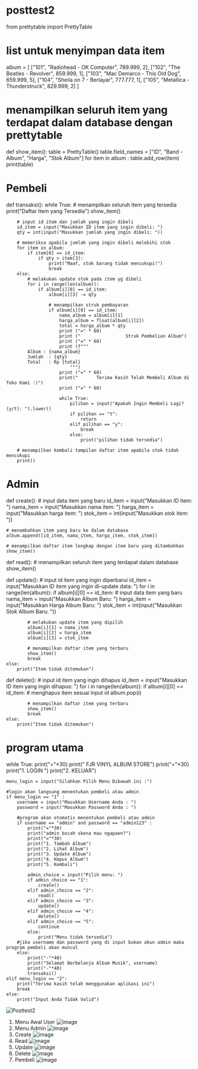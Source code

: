 # posttest2
from prettytable import PrettyTable
# list untuk menyimpan data item
album = [
    ["101", "Radiohead - OK Computer", 789.999, 2],
    ["102", "The Beatles - Revolver", 859.999, 1],
    ["103", "Mac Demarco - This Old Dog", 659.999, 5],
    ["104", "Sheila on 7 - Berlayar", 777.777, 1],
    ["105", "Metallica - Thunderstruck", 829.999, 2]
]

# menampilkan seluruh item yang terdapat dalam database dengan prettytable
def show_item():
    table = PrettyTable()
    table.field_names = ["ID", "Band - Album", "Harga", "Stok Album"]
    for item in album :
        table.add_row(item)
    print(table)

    
# Pembeli
def transaksi():
    while True:
        # menampilkan seluruh item yang tersedia
        print("Daftar Item yang Tersedia")
        show_item()
        
        # input id item dan jumlah yang ingin dibeli
        id_item = input("Masukkan ID item yang ingin dibeli: ")
        qty = int(input("Masukkan jumlah yang ingin dibeli: "))
        
        # memeriksa apabila jumlah yang ingin dibeli melebihi stok
        for item in album:
            if item[0] == id_item:
                if qty > item[3]:
                    print("Maaf, stok barang tidak mencukupi!")
                    break
        else:
            # melakukan update stok pada item yg dibeli
            for i in range(len(album)):
                if album[i][0] == id_item:
                    album[i][3] -= qty
                    
                    # menampilkan struk pembayaran
                    if album[i][0] == id_item:
                        nama_album = album[i][1]
                        harga_album = float(album[i][2])
                        total = harga_album * qty
                        print ("=" * 60)
                        print ("                 Struk Pembelian Album")
                        print ("=" * 60)
                        print (f"""
            Album : {nama_album}
            Jumlah  : {qty}
            Total   : Rp {total}
                            """)
                        print ("=" * 60)
                        print("       Terima Kasih Telah Membeli Album di Toko Kami :)")
                        print ("=" * 60)
                        
                        while True:
                            pilihan = input("Apakah Ingin Membeli Lagi? (y/t): ").lower()
                            if pilihan == "t":
                                return
                            elif pilihan == "y":
                                break
                            else:
                                print("pilihan tidak tersedia")
                                
        # menampilkan kembali tampilan daftar item apabila stok tidak mencukupi
        print()

# Admin
def create():
    # input data item yang baru
    id_item = input("Masukkan ID item: ")
    nama_item = input("Masukkan nama item: ")
    harga_item = input("Masukkan harga item: ")
    stok_item = int(input("Masukkan stok item: "))
    
    # menambahkan item yang baru ke dalam database
    album.append([id_item, nama_item, harga_item, stok_item])
    
    # menampilkan daftar item lengkap dengan item baru yang ditambahkan
    show_item()

def read():
    # menampilkan seluruh item yang terdapat dalam database
    show_item()

def update():
    # input id item yang ingin diperbarui
    id_item = input("Masukkan ID item yang ingin di-update data: ")
    for i in range(len(album)):
        if album[i][0] == id_item:
            # input data item yang baru
            nama_item = input("Masukkan Album Baru: ")
            harga_item = input("Masukkan Harga Album Baru: ")
            stok_item = int(input("Masukkan Stok Album Baru: "))
            
            # melakukan update item yang dipilih
            album[i][1] = nama_item
            album[i][2] = harga_item
            album[i][3] = stok_item
            
            # menampilkan daftar item yang terbaru
            show_item()
            break
    else:
        print("Item tidak ditemukan")

def delete():
    # input id item yang ingin dihapus
    id_item = input("Masukkan ID item yang ingin dihapus: ")
    for i in range(len(album)):
        if album[i][0] == id_item:
            # menghapus item sesuai input id
            album.pop(i)
            
            # menampilkan daftar item yang terbaru
            show_item()
            break
    else:
        print("Item tidak ditemukan")
    


# program utama
while True:
    print("="*30)
    print("    FJR VINYL ALBUM STORE")
    print("="*30)
    print("1. LOGIN ")
    print("2. KELUAR")
    
    
    menu_login = input("Silahkan Pilih Menu Dibawah ini :")
    
    #login akan langsung menentukan pembeli atau admin
    if menu_login == "1" :
        username = input("Masukkan Username Anda : ")
        password = input("Masukkan Password Anda : ")
        
        #program akan otomatis menentukan pembeli atau admin
        if username == "admin" and password == "admin123" :
            print("="*30)
            print("admin bocah skena mau ngapaen?")
            print("="*30)
            print("1. Tambah Album")
            print("2. Lihat Album")
            print("3. Update Album")
            print("4. Hapus Album")
            print("5. Kembali")

            admin_choice = input("Pilih menu: ")
            if admin_choice == "1":
                create()
            elif admin_choice == "2":
                read()
            elif admin_choice == "3":
                update()
            elif admin_choice == "4":
                delete()
            elif admin_choice == "5":
                continue
            else:
                print("Menu tidak tersedia")
        #jika username dan password yang di input bukan akun admin maka program pembeli akan muncul
        else:
            print("-"*40)
            print("Selamat Berbelanja Album Musik", username)
            print("-"*40)
            transaksi()
    elif menu_login == "2":
        print("Terima kasih telah menggunakan aplikasi ini")
        break
    else:
        print("Input Anda Tidak Valid")


![Posttest2](https://github.com/fjarsra/posttest2/assets/144713730/724ebcea-1f9c-4d16-b0ae-f569eaf908fb)

1. Menu Awal User
![image](https://github.com/fjarsra/posttest2/assets/144713730/8bc4fd62-18d9-4bff-b2a0-8e9bd205b897)
2. Menu Admin
![image](https://github.com/fjarsra/posttest2/assets/144713730/52ccff15-a4eb-4915-92e6-6347a7869c64)
3. Create
![image](https://github.com/fjarsra/posttest2/assets/144713730/1354c3dd-276e-4350-ba7f-2b0d2890131d)
4. Read
![image](https://github.com/fjarsra/posttest2/assets/144713730/00334140-1773-4e32-8900-b5394c6c77bc)
5. Update
![image](https://github.com/fjarsra/posttest2/assets/144713730/8ad7fdcc-5ded-41b4-877c-1a792e2ac5af)
6. Delete
![image](https://github.com/fjarsra/posttest2/assets/144713730/8ec1bdb0-bc04-4d41-ba71-a708a9d8ea18)
7. Pembeli
![image](https://github.com/fjarsra/posttest2/assets/144713730/6c88657d-5e3e-4d01-a95c-b124de4581a1)






